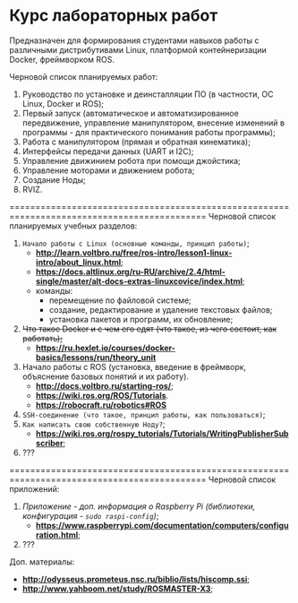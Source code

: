 # Курс лабораторных работ
Предназначен для формирования студентами навыков работы с различными дистрибутивами Linux, платформой контейнеризации Docker, фреймворком ROS.

Черновой список планируемых работ:
1. Руководство по установке и деинсталляции ПО (в частности, ОС Linux, Docker и ROS);
2. Первый запуск (автоматическое и автоматизированное передвижение, управление манипулятором, внесение изменений в программы - для практического понимания работы программы);
3. Работа с манипулятором (прямая и обратная кинематика);
4. Интерфейсы передачи данных (UART и I2C);
5. Управление движинием робота при помощи джойстика;
6. Управление моторами и движением робота;
7. Создание Ноды;
8. RVIZ.

============================================================================================
Черновой список планируемых учебных разделов:
1. `Начало работы с Linux (основные команды, принцип работы)`;
    - __http://learn.voltbro.ru/free/ros-intro/lesson1-linux-intro/about_linux.html__;
    - __https://docs.altlinux.org/ru-RU/archive/2.4/html-single/master/alt-docs-extras-linuxcovice/index.html__;
    - команды:
        * перемещение по файловой системе;
        * создание, редактирование и удаление текстовых файлов;
        * установка пакетов и программ, их обновление;
2. ~~Что такое Docker и с чем его едят (что такое, из чего состоит, как работать);~~
    - __https://ru.hexlet.io/courses/docker-basics/lessons/run/theory_unit__
2. Начало работы с ROS (установка, введение в фреймворк, объяснение базовых понятий и их работу).
    - __http://docs.voltbro.ru/starting-ros/__;
    - __https://wiki.ros.org/ROS/Tutorials__.
    - __https://robocraft.ru/robotics#ROS__
4. `SSH-соединение (что такое, принцип работы, как пользоваться)`;
5. `Как написать свою собственную Ноду?`;
    - __https://wiki.ros.org/rospy_tutorials/Tutorials/WritingPublisherSubscriber__;
6. ???

============================================================================================
Черновой список приложений:
1. *Приложение - доп. информация о Raspberry Pi (библиотеки, конфигурация - `sudo raspi-config`)*;
    - __https://www.raspberrypi.com/documentation/computers/configuration.html__;
2. ???


Доп. материалы:
- __http://odysseus.prometeus.nsc.ru/biblio/lists/hiscomp.ssi__;
- __http://www.yahboom.net/study/ROSMASTER-X3__;